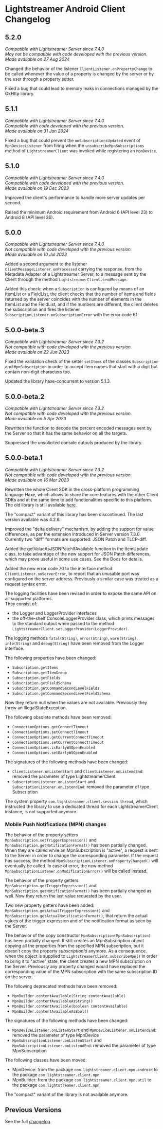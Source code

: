 # Lightstreamer Android Client Changelog

## 5.2.0
*Compatible with Lightstreamer Server since 7.4.0*<br/>
*May not be compatible with code developed with the previous version.*<br/>
*Made available on 27 Aug 2024*

Changed the behavior of the listener `ClientListener.onPropertyChange` to be called whenever the value of a property is changed by the server or by the user through a property setter.

Fixed a bug that could lead to memory leaks in connections managed by the OkHttp library.


## 5.1.1
*Compatible with Lightstreamer Server since 7.4.0*<br/>
*Compatible with code developed with the previous version.*<br/>
*Made available on 31 Jan 2024*

Fixed a bug that could prevent the `onSubscriptionsUpdated` event of `MpnDeviceListener` from firing when the `unsubscribeMpnSubscriptions` method of `LightstreamerClient` was invoked while registering an `MpnDevice`.


## 5.1.0
*Compatible with Lightstreamer Server since 7.4.0*<br/>
*Compatible with code developed with the previous version.*<br/>
*Made available on 19 Dec 2023*

Improved the client's performance to handle more server updates per second.

Raised the minimum Android requirement from Android 6 (API level 23) to Android 8 (API level 26).


## 5.0.0
*Compatible with Lightstreamer Server since 7.4.0*<br/>
*Not compatible with code developed with the previous version.*<br/>
*Made available on 10 Jul 2023* 

Added a second argument to the listener `ClientMessageListener.onProcessed` carrying the response, from the Metadata Adapter of a Lightstreamer Server, to a message sent by the Client through the method `LightstreamerClient.sendMessage`.

Added this check: when a `Subscription` is configured by means of an ItemList or a FieldList, the client checks that the number of items and fields returned by the server coincides with the number of elements in the ItemList and the FieldList, and if the numbers are different, the client deletes the subscription and fires the listener `SubscriptionListener.onSubscriptionError` with the error code 61.


## 5.0.0-beta.3
*Compatible with Lightstreamer Server since 7.3.2*<br/>
*Not compatible with code developed with the previous version.*<br/>
*Made available on 22 Jun 2023* 

Fixed the validation check of the setter `setItems` of the classes `Subscription` and `MpnSubscription` in order to accept item names that start with a digit but contain non-digit characters too.

Updated the library haxe-concurrent to version 5.1.3.


## 5.0.0-beta.2
*Compatible with Lightstreamer Server since 7.3.2*<br/>
*Not compatible with code developed with the previous version.*<br/>
*Made available on 5 Apr 2023* 

Rewritten the function to decode the percent encoded messages sent by the Server so that it has the same behavior on all the targets.

Suppressed the unsolicited console outputs produced by the library.


## 5.0.0-beta.1
*Compatible with Lightstreamer Server since 7.3.2*<br/>
*Not compatible with code developed with the previous version.*<br/>
*Made available on 16 Mar 2023* 

Rewritten the whole Client SDK in the cross-platform programming language Haxe, which allows to share the core features with the other Client SDKs and at the same time to add functionalities specific to this platform.<br>
The old library is still available [here](https://github.com/Lightstreamer/Lightstreamer-lib-client-java).

The "compact" variant of this library has been discontinued. 
The last version available was 4.2.6.

Improved the "delta delivery" mechanism, by adding the support for value differences, as per the extension introduced in Server version 7.3.0.
Currently two "diff" formats are supported: JSON Patch and TLCP-diff.

Added the getValueAsJSONPatchIfAvailable function in the ItemUpdate class, to take advantage of the new support for JSON Patch differences, which may prove useful in some use cases.
See the Docs for details.

Added the new error code 70 to the interface method `ClientListener.onServerError`, to report that an unusable port was configured on the server address.
Previously a similar case was treated as a request syntax error.

The logging facilities have been revised in order to expose the same API on all supported platforms.<br/>
They consist of:

- the Logger and LoggerProvider interfaces
- the off-the-shelf ConsoleLoggerProvider class, which prints messages to the standard output when passed to the method `LightstreamerClient.setLoggerProvider(LoggerProvider)`.

The logging methods `fatal(String)`, `error(String)`, `warn(String)`, `info(String)` and `debug(String)` have been removed from the Logger interface.

The following properties have been changed:

- `Subscription.getItems`
- `Subscription.getItemGroup`
- `Subscription.getFields`
- `Subscription.getFieldSchema`
- `Subscription.getCommandSecondLevelFields`
- `Subscription.getCommandSecondLevelFieldSchema`

Now they return null when the values are not available. 
Previously they threw an IllegalStateException.

The following obsolete methods have been removed:

- `ConnectionOptions.getConnectTimeout`
- `ConnectionOptions.setConnectTimeout`
- `ConnectionOptions.getCurrentConnectTimeout`
- `ConnectionOptions.setCurrentConnectTimeout`
- `ConnectionOptions.isEarlyWSOpenEnabled`
- `ConnectionOptions.setEarlyWSOpenEnabled`

The signatures of the following methods have been changed:

- `ClientListener.onListenStart` and `ClientListener.onListendEnd`: removed the parameter of type LightstreamerClient
- `SubscriptionListener.onListenStart` and `SubscriptionListener.onListendEnd`: removed the parameter of type Subscription

The system property `com.lightstreamer.client.session.thread`, which instructed the library to use a dedicated thread for each LightstreamerClient instance, is not supported anymore.

### Mobile Push Notifications (MPN) changes

The behavior of the property setters `MpnSubscription.setTriggerExpression()` and `MpnSubscription.getNotificationFormat()` has been partially changed. When they are called while an MpnSubscription is "active", a request is sent to the Server in order to change the corresponding parameter. If the request has success, the method `MpnSubscriptionListener.onPropertyChanged()` will eventually be called. In case of error, the new method `MpnSubscriptionListener.onModificationError()` will be called instead.

The behavior of the property getters `MpnSubscription.getTriggerExpression()` and `MpnSubscription.getNotificationFormat()` has been partially changed as well. 
Now they return the last value requested by the user.

Two new property getters have been added: `MpnSubscription.getActualTriggerExpression()` and `MpnSubscription.getActualNotificationFormat()`, that return the actual values of the trigger expression and of the notification format as seen by the Server.  

The behavior of the copy constructor `MpnSubscription(MpnSubscription)` has been partially changed. It still creates an MpnSubscription object copying all the properties from the specified MPN subscription, but it doesn't copy the property *subscriptionId* anymore. As a consequence, when the object is supplied to `LightstreamerClient.subscribeMpn()` in order to bring it to "active" state, the client creates a new MPN subscription on the Server. Previously any property changed would have replaced the corresponding value of the MPN subscription with the same subscription ID on the server.

The following deprecated methods have been removed:

- `MpnBuilder.contentAvailable(String contentAvailable)`
- `MpnBuilder.contentAvailableAsString()`
- `MpnBuilder.contentAvailable(boolean contentAvailable)`
- `MpnBuilder.contentAvailableAsBool()`

The signatures of the following methods have been changed:

- `MpnDeviceListener.onListenStart` and `MpnDeviceListener.onListendEnd`: removed the parameter of type MpnDevice
- `MpnSubscriptionListener.onListenStart` and `MpnSubscriptionListener.onListendEnd`: removed the parameter of type MpnSubscription

The following classes have been moved:

- MpnDevice: from the package `com.lightstreamer.client.mpn.android` to the package `com.lightstreamer.client.mpn`
- MpnBuilder: from the package `com.lightstreamer.client.mpn.util` to the package `com.lightstreamer.client.mpn`

The "compact" variant of the library is not available anymore.


## Previous Versions

See the full [changelog](https://github.com/Lightstreamer/Lightstreamer-lib-client-java/blob/master/CHANGELOG_Android.md).